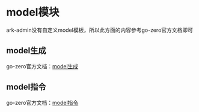 # model模块

ark-admin没有自定义model模板，所以此方面的内容参考go-zero官方文档即可

## model生成

go-zero官方文档：[model生成](https://go-zero.dev/cn/docs/advance/model-gen)

## model指令

go-zero官方文档：[model指令](https://go-zero.dev/cn/docs/goctl/model)
